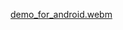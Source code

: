 [demo_for_android.webm](https://github.com/user-attachments/assets/93af98da-7a60-412e-9e46-fc7ca1ceb8fb)
